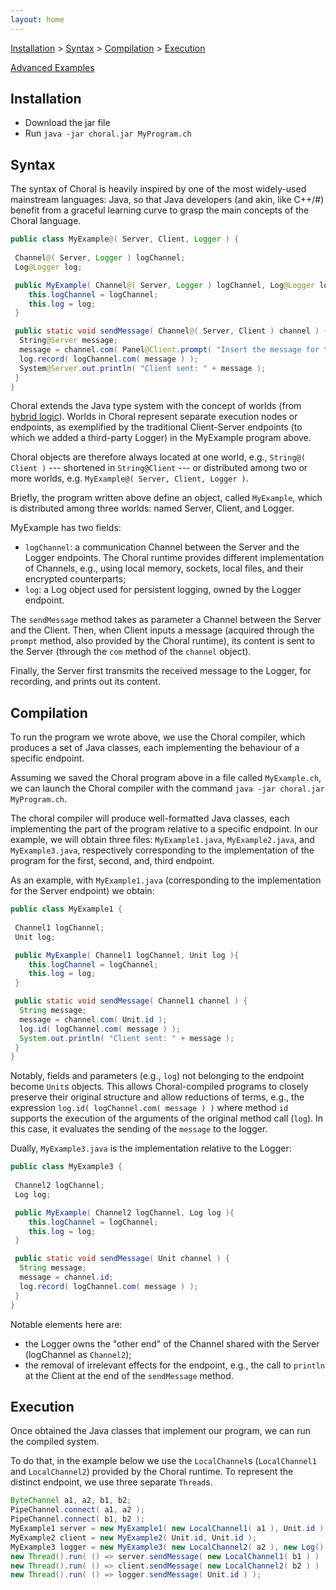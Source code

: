 ```yaml
---
layout: home
---
```


[Installation](#installation) > [Syntax](#syntax) > [Compilation](#compilation) > [Execution](#execution)

[Advanced Examples](#advanced_examples)

## Installation

- Download the jar file
- Run `java -jar choral.jar MyProgram.ch`

## Syntax 

The syntax of Choral is heavily inspired by one of the most widely-used mainstream languages: Java, so that Java developers (and akin, like C++/#) benefit from a graceful learning curve to grasp the main concepts of the Choral language. 

```java
public class MyExample@( Server, Client, Logger ) {
 
 Channel@( Server, Logger ) logChannel;
 Log@Logger log;

 public MyExample( Channel@( Server, Logger ) logChannel, Log@Logger log ){
    this.logChannel = logChannel;
    this.log = log;
 }

 public static void sendMessage( Channel@( Server, Client ) channel ) {
  String@Server message;
  message = channel.com( Panel@Client.prompt( "Insert the message for the server" ) );
  log.record( logChannel.com( message ) );
  System@Server.out.println( "Client sent: " + message );
 }
}
```

Choral extends the Java type system with the concept of worlds (from [hybrid logic](https://en.wikipedia.org/wiki/Hybrid_logic)). Worlds in Choral represent separate execution nodes or endpoints, as exemplified by the traditional Client-Server endpoints (to which we added a third-party Logger) in the MyExample program above. 

Choral objects are therefore always located at one world, e.g., `String@( Client )` --- shortened in `String@Client` --- or distributed among two or more worlds, e.g. `MyExample@( Server, Client, Logger )`.

Briefly, the program written above define an object, called `MyExample`, which is distributed among three worlds: named Server, Client, and Logger. 

MyExample has two fields: 

- `logChannel`: a communication Channel between the Server and the Logger endpoints. The Choral runtime provides different implementation of Channels, e.g., using local memory, sockets, local files, and their encrypted counterparts;
- `log`: a Log object used for persistent logging, owned by the Logger endpoint.

The `sendMessage` method takes as parameter a Channel between the Server and the Client. Then, when Client inputs a message (acquired through the `prompt` method, also provided by the Choral runtime), its content is sent to the Server (through the `com` method of the `channel` object).

Finally, the Server first transmits the received message to the Logger, for recording, and prints out its content.

## Compilation

To run the program we wrote above, we use the Choral compiler, which produces a set of Java classes, each implementing the behaviour of a specific endpoint.

Assuming we saved the Choral program above in a file called `MyExample.ch`, we can launch the 
Choral compiler with the command `java -jar choral.jar MyProgram.ch`.

The choral compiler will produce well-formatted Java classes, each implementing the part of the program relative to a specific endpoint. In our example, we will obtain three files: `MyExample1.java`, `MyExample2.java`, and `MyExample3.java`, respectively corresponding to the implementation of the program for the first, second, and, third endpoint.

As an example, with `MyExample1.java` (corresponding to the implementation for the Server endpoint) we obtain:

```java
public class MyExample1 {
 
 Channel1 logChannel;
 Unit log;

 public MyExample( Channel1 logChannel, Unit log ){
    this.logChannel = logChannel;
    this.log = log;
 }

 public static void sendMessage( Channel1 channel ) {
  String message;
  message = channel.com( Unit.id );
  log.id( logChannel.com( message ) );
  System.out.println( "Client sent: " + message );
 }
}
```

Notably, fields and parameters (e.g., `log`) not belonging to the endpoint become `Unit`s objects. This allows Choral-compiled programs to closely preserve their original structure and allow reductions of terms, e.g., the expression `log.id( logChannel.com( message ) )` where method `id` supports the execution of the arguments of the original method call (`log`). In this case, it evaluates the sending of the `message` to the logger.

Dually, `MyExample3.java` is the implementation relative to the Logger: 

```java
public class MyExample3 {
 
 Channel2 logChannel;
 Log log;

 public MyExample( Channel2 logChannel, Log log ){
    this.logChannel = logChannel;
    this.log = log;
 }

 public static void sendMessage( Unit channel ) {
  String message;
  message = channel.id;
  log.record( logChannel.com( message ) );
 }
}
```

Notable elements here are:

- the Logger owns the "other end" of the Channel shared with the Server (logChannel as `Channel2`);
- the removal of irrelevant effects for the endpoint, e.g., the call to `println` at the Client at the end of the `sendMessage` method.

## Execution

Once obtained the Java classes that implement our program, we can run the compiled system.

To do that, in the example below we use the `LocalChannel`s (`LocalChannel1` and `LocalChannel2`) provided by the Choral runtime. To represent the distinct endpoint, we use three separate `Thread`s.

```java
ByteChannel a1, a2, b1, b2;
PipeChannel.connect( a1, a2 );
PipeChannel.connect( b1, b2 );
MyExample1 server = new MyExample1( new LocalChannel1( a1 ), Unit.id );
MyExample2 client = new MyExample2( Unit.id, Unit.id );
MyExample3 logger = new MyExample3( new LocalChannel2( a2 ), new Log() );
new Thread().run( () => server.sendMessage( new LocalChannel1( b1 ) ) );
new Thread().run( () => client.sendMessage( new LocalChannel2( b2 ) ) );
new Thread().run( () => logger.sendMessage( Unit.id ) );
```